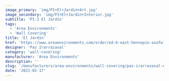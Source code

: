 ```yaml
---
image_primary: 'img/PI+El+Jardin+Art.jpg'
image_secondary: 'img/PI+El+Jardin+Interior.jpg'
subtitle: 'PI-2 El Jardín'
tags:
  - 'Area Environments'
  - 'Wall Covering'
title: 'El Jardín'
href: 'https://www.areaenvironments.com/order/ed-6-east-hennepin-axafw-w3l9w-ewf9t'
designer: 'Paz Irarrázaval'
category: 'wall-covering'
manufacturer: 'Area Environments'
description: ''
slug: '/manufacturers/area-environments/wall-covering/paz-irarrazaval-el-jardin'
date: '2021-02-17'
---
```

